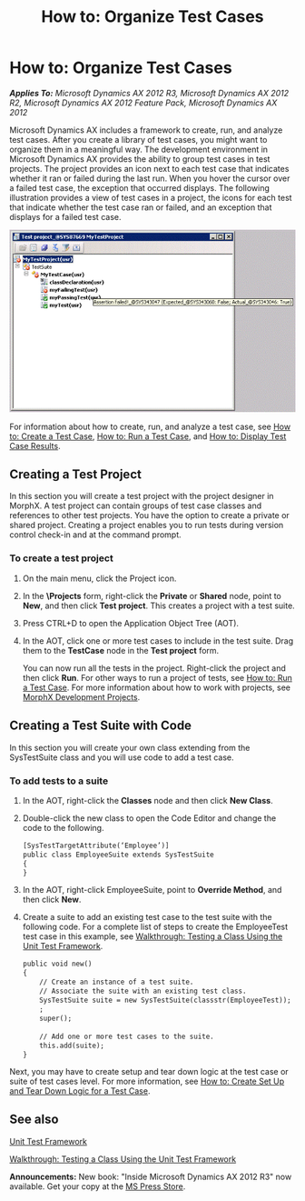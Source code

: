 ﻿---
title: 'How to: Organize Test Cases'
TOCTitle: 'How to: Organize Test Cases'
ms:assetid: 6a0a86d2-2274-4b06-882e-247e4fbfbe53
ms:mtpsurl: https://msdn.microsoft.com/en-us/library/Bb496529(v=AX.60)
ms:contentKeyID: 35244786
ms.date: 05/18/2015
mtps_version: v=AX.60
---

# How to: Organize Test Cases 


_**Applies To:** Microsoft Dynamics AX 2012 R3, Microsoft Dynamics AX 2012 R2, Microsoft Dynamics AX 2012 Feature Pack, Microsoft Dynamics AX 2012_

Microsoft Dynamics AX includes a framework to create, run, and analyze test cases. After you create a library of test cases, you might want to organize them in a meaningful way. The development environment in Microsoft Dynamics AX provides the ability to group test cases in test projects. The project provides an icon next to each test case that indicates whether it ran or failed during the last run. When you hover the cursor over a failed test case, the exception that occurred displays. The following illustration provides a view of test cases in a project, the icons for each test that indicate whether the test case ran or failed, and an exception that displays for a failed test case.

![A Test Project that shows run or fail icons](images/Bb496529.TestProject(en-us,AX.60).gif "A Test Project that shows run or fail icons")

For information about how to create, run, and analyze a test case, see [How to: Create a Test Case](how-to-create-a-test-case.md), [How to: Run a Test Case](how-to-run-a-test-case.md), and [How to: Display Test Case Results](how-to-display-test-case-results.md).

## Creating a Test Project

In this section you will create a test project with the project designer in MorphX. A test project can contain groups of test case classes and references to other test projects. You have the option to create a private or shared project. Creating a project enables you to run tests during version control check-in and at the command prompt.

### To create a test project

1.  On the main menu, click the Project icon.

2.  In the **\\Projects** form, right-click the **Private** or **Shared** node, point to **New**, and then click **Test project**. This creates a project with a test suite.

3.  Press CTRL+D to open the Application Object Tree (AOT).

4.  In the AOT, click one or more test cases to include in the test suite. Drag them to the **TestCase** node in the **Test project** form.
    
    You can now run all the tests in the project. Right-click the project and then click **Run**. For other ways to run a project of tests, see [How to: Run a Test Case](how-to-run-a-test-case.md). For more information about how to work with projects, see [MorphX Development Projects](morphx-development-projects.md).

## Creating a Test Suite with Code

In this section you will create your own class extending from the SysTestSuite class and you will use code to add a test case.

### To add tests to a suite

1.  In the AOT, right-click the **Classes** node and then click **New Class**.

2.  Double-click the new class to open the Code Editor and change the code to the following.
    
        [SysTestTargetAttribute(‘Employee’)]
        public class EmployeeSuite extends SysTestSuite
        {
        }

3.  In the AOT, right-click EmployeeSuite, point to **Override Method**, and then click **New**.

4.  Create a suite to add an existing test case to the test suite with the following code. For a complete list of steps to create the EmployeeTest test case in this example, see [Walkthrough: Testing a Class Using the Unit Test Framework](walkthrough-testing-a-class-using-the-unit-test-framework.md).
    
        public void new()
        {
            // Create an instance of a test suite.
            // Associate the suite with an existing test class.
            SysTestSuite suite = new SysTestSuite(classstr(EmployeeTest));
            ;
            super();
        
            // Add one or more test cases to the suite.
            this.add(suite);
        }

Next, you may have to create setup and tear down logic at the test case or suite of test cases level. For more information, see [How to: Create Set Up and Tear Down Logic for a Test Case](how-to-create-set-up-and-tear-down-logic-for-a-test-case.md).

## See also

[Unit Test Framework](unit-test-framework.md)

[Walkthrough: Testing a Class Using the Unit Test Framework](walkthrough-testing-a-class-using-the-unit-test-framework.md)

  
**Announcements:** New book: "Inside Microsoft Dynamics AX 2012 R3" now available. Get your copy at the [MS Press Store](https://www.microsoftpressstore.com/store/inside-microsoft-dynamics-ax-2012-r3-9780735685109).

